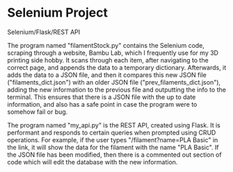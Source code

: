 # Selenium Project

Selenium/Flask/REST API

The program named "filamentStock.py" contains the Selenium code, scraping through a website, Bambu Lab, which I frequently use for my 3D printing side hobby. It scans through each item, after navigating to the correct page, and appends the data to a temporary dictionary. Afterwards, it adds the data to a JSON file, and then it compares this new JSON file ("filaments_dict.json") with an older JSON file ("prev_filaments_dict.json"), adding the new information to the previous file and outputting the info to the terminal. This ensures that there is a JSON file with the up to date information, and also has a safe point in case the program were to somehow fail or bug.

The program named "my_api.py" is the REST API, created using Flask. It is performant and responds to certain queries when prompted using CRUD operations. For example, if the user types "/filament?name=PLA Basic" in the link, it will show the data for the filament with the name "PLA Basic". If the JSON file has been modified, then there is a commented out section of code which will edit the database with the new information.
